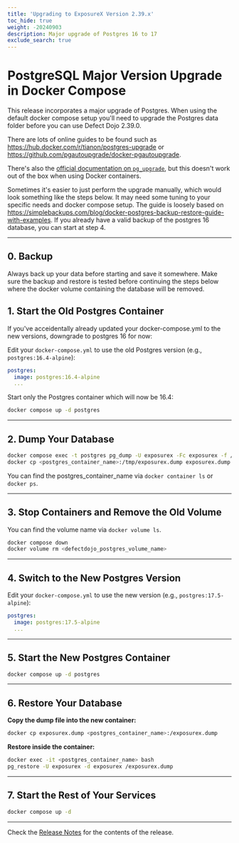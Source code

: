 ```yaml
---
title: 'Upgrading to ExposureX Version 2.39.x'
toc_hide: true
weight: -20240903
description: Major upgrade of Postgres 16 to 17
exclude_search: true
---
```


# PostgreSQL Major Version Upgrade in Docker Compose

This release incorporates a major upgrade of Postgres. When using the default docker compose setup you'll need to upgrade the Postgres data folder before you can use Defect Dojo 2.39.0.

There are lots of online guides to be found such as https://hub.docker.com/r/tianon/postgres-upgrade or https://github.com/pgautoupgrade/docker-pgautoupgrade.

There's also the [official documentation on `pg_upgrade`](https://www.postgresql.org/docs/current/pgupgrade.html), but this doesn't work out of the box when using Docker containers.

Sometimes it's easier to just perform the upgrade manually, which would look something like the steps below.
It may need some tuning to your specific needs and docker compose setup. The guide is loosely based on https://simplebackups.com/blog/docker-postgres-backup-restore-guide-with-examples.
If you already have a valid backup of the postgres 16 database, you can start at step 4.

---

## 0. Backup

Always back up your data before starting and save it somewhere.
Make sure the backup and restore is tested before continuing the steps below where the docker volume containing the database will be removed.

## 1. Start the Old Postgres Container

If you've acceidentally already updated your docker-compose.yml to the new versions, downgrade to postgres 16 for now:

Edit your `docker-compose.yml` to use the old Postgres version (e.g., `postgres:16.4-alpine`):

```yaml
postgres:
  image: postgres:16.4-alpine
  ...
```

Start only the Postgres container which will now be 16.4:

```bash
docker compose up -d postgres
```

---

## 2. Dump Your Database

```bash
docker compose exec -t postgres pg_dump -U exposurex -Fc exposurex -f /tmp/exposurex.dump
docker cp <postgres_container_name>:/tmp/exposurex.dump exposurex.dump
```
You can find the postgres_container_name via `docker container ls` or `docker ps`.

---

## 3. Stop Containers and Remove the Old Volume

You can find the volume name via `docker volume ls`.

```bash
docker compose down
docker volume rm <defectdojo_postgres_volume_name>
```

---

## 4. Switch to the New Postgres Version

Edit your `docker-compose.yml` to use the new version (e.g., `postgres:17.5-alpine`):

```yaml
postgres:
  image: postgres:17.5-alpine
  ...
```

---

## 5. Start the New Postgres Container

```bash
docker compose up -d postgres
```

---

## 6. Restore Your Database

**Copy the dump file into the new container:**

```bash
docker cp exposurex.dump <postgres_container_name>:/exposurex.dump
```

**Restore inside the container:**

```bash
docker exec -it <postgres_container_name> bash
pg_restore -U exposurex -d exposurex /exposurex.dump
```

---

## 7. Start the Rest of Your Services

```bash
docker compose up -d
```

---


Check the [Release Notes](https://github.com/ExposureX/django-ExposureX/releases/tag/2.39.0) for the contents of the release.
